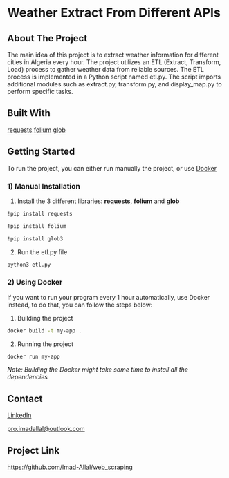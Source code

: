 # Weather Extract From Different APIs

## About The Project
The main idea of this project is to extract weather information for different cities in Algeria every hour. The project utilizes an ETL (Extract, Transform, Load) process to gather weather data from reliable sources. The ETL process is implemented in a Python script named etl.py. The script imports additional modules such as extract.py, transform.py, and display_map.py to perform specific tasks.

## Built With
[requests](https://requests.readthedocs.io/en/latest/)
[folium](https://python-visualization.github.io/folium/)
[glob](https://docs.python.org/3/library/glob.html)

## Getting Started
To run the project, you can either run manually the project, or use [Docker](https://www.docker.com/)

### 1) Manual Installation
1) Install the 3 different libraries: **requests**, **folium** and **glob**
```Bash
!pip install requests
```

```Bash
!pip install folium
```

```Bash
!pip install glob3
```

2) Run the etl.py file
```bash
python3 etl.py
```

### 2) Using Docker
If you want to run your program every 1 hour automatically, use Docker instead, to do that, you can follow the steps below:

1) Building the project
```bash
docker build -t my-app .
```

2) Running the project
```bash
docker run my-app
```

*Note: Building the Docker might take some time to install all the dependencies*


## Contact
[LinkedIn](https://www.linkedin.com/in/imad-allal-106653204/)

[pro.imadallal@outlook.com](mailto:pro.imadallal.com)

## Project Link
https://github.com/Imad-Allal/web_scraping

